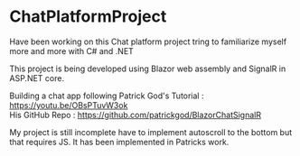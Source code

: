 # ChatPlatformProject

Have been working on this Chat platform project tring to familiarize myself more and more with C# and .NET 

This project is being developed using Blazor web assembly and SignalR in ASP.NET core.

Building a chat app following Patrick God's Tutorial : https://youtu.be/OBsPTuvW3ok      
His GitHub Repo : https://github.com/patrickgod/BlazorChatSignalR

My project is still incomplete have to implement autoscroll to the bottom but that requires JS. It has been implemented in Patricks work. 

